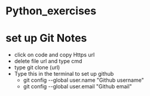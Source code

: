 # Python_exercises


# set up Git Notes

- click on code  and copy Https url
- delete file url and type cmd
- type git clone (url)
- Type this in the terminal to set up github
    - git config --global user.name "Github username"
    - git config --global user.email "Github email"

